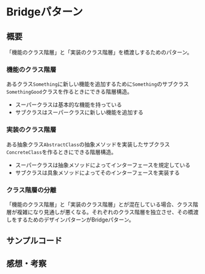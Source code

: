 # Bridgeパターン

## 概要

「機能のクラス階層」と「実装のクラス階層」を橋渡しするためのパターン。

### 機能のクラス階層

あるクラス`Something`に新しい機能を追加するために`Something`のサブクラス`SomethingGood`クラスを作るときにできる階層構造。

- スーパークラスは基本的な機能を持っている
- サブクラスはスーパークラスに新しい機能を追加する

### 実装のクラス階層

ある抽象クラス`AbstractClass`の抽象メソッドを実装したサブクラス`ConcreteClass`を作るときにできる階層構造。

- スーパークラスは抽象メソッドによってインターフェースを規定している
- サブクラスは具象メソッドによってそのインターフェースを実装する

### クラス階層の分離

「機能のクラス階層」と「実装のクラス階層」とが混在している場合、クラス階層が複雑になり見通しが悪くなる。それぞれのクラス階層を独立させ、その橋渡しをするためのデザインパターンがBridgeパターン。

## サンプルコード

## 感想・考察

